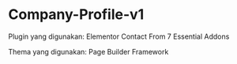 # Company-Profile-v1

Plugin yang digunakan:
Elementor
Contact From 7
Essential Addons

Thema yang digunakan:
Page Builder Framework
